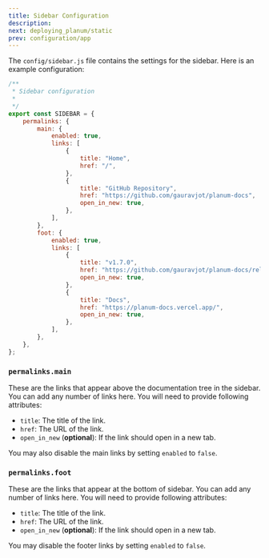 ```yaml
---
title: Sidebar Configuration
description:
next: deploying_planum/static
prev: configuration/app
---
```


The `config/sidebar.js` file contains the settings for the sidebar. Here is an example configuration:

```js
/**
 * Sidebar configuration
 *
 */
export const SIDEBAR = {
	permalinks: {
		main: {
			enabled: true,
			links: [
				{
					title: "Home",
					href: "/",
				},
				{
					title: "GitHub Repository",
					href: "https://github.com/gauravjot/planum-docs",
					open_in_new: true,
				},
			],
		},
		foot: {
			enabled: true,
			links: [
				{
					title: "v1.7.0",
					href: "https://github.com/gauravjot/planum-docs/releases",
					open_in_new: true,
				},
				{
					title: "Docs",
					href: "https://planum-docs.vercel.app/",
					open_in_new: true,
				},
			],
		},
	},
};
```

### `permalinks.main`

These are the links that appear above the documentation tree in the sidebar. You can add any number of links here. You will need to provide following attributes:

- `title`: The title of the link.
- `href`: The URL of the link.
- `open_in_new` (**optional**): If the link should open in a new tab.

You may also disable the main links by setting `enabled` to `false`.

### `permalinks.foot`

These are the links that appear at the bottom of sidebar. You can add any number of links here. You will need to provide following attributes:

- `title`: The title of the link.
- `href`: The URL of the link.
- `open_in_new` (**optional**): If the link should open in a new tab.

You may disable the footer links by setting `enabled` to `false`.
